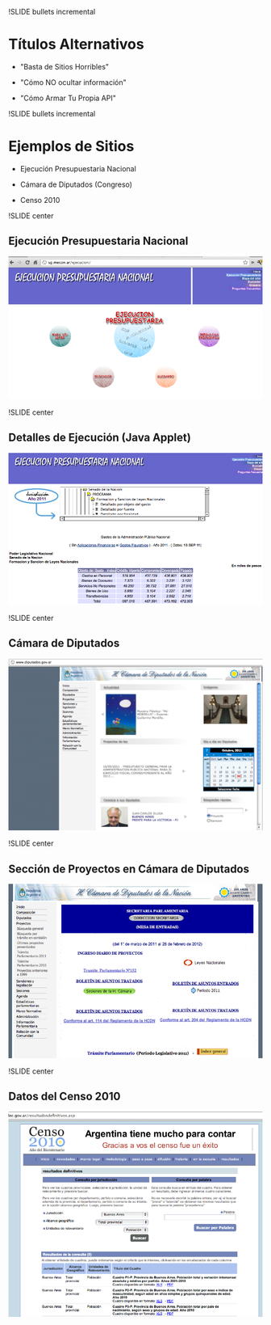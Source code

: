 !SLIDE bullets incremental

# Títulos Alternativos #

* "Basta de Sitios Horribles"

<!-- 

  Por qué empecé a ver sitios del Gobierno Argentino que eran horribles. No se centraban
  en proveer acceso al contenido, ni compartirlo ni hacerlo fácil de acceder. 
  
  A continuación veremos algunos ejemplos.

-->

* "Cómo NO ocultar información"

<!-- 

  Algunos sitios parece que ocultan información a propósito. Como que el objetivo de dicho 
  sitio fuera NO proveer nigún tipo de información relevante. 

-->

* "Cómo Armar Tu Propia API"

<!-- 

  Porque al final de la presentación veremos algo de código para construir tu propia API. 
  Además recorreremos los tres pasos para construir sitios gubernamentales accesibles en
  el futuro. 

-->

!SLIDE bullets incremental

# Ejemplos de Sitios

* Ejecución Presupuestaria Nacional

<!-- 

  Este sitio parece una broma de mal gusto. Como que no quisieran que el pueblo siga
  con facilidad la ejecución presupuestaria de gobierno. 
  
-->

* Cámara de Diputados (Congreso)

<!-- 

  La homepage de esta página no hace énfasis en los datos más importantes del sitio: 
  Qué se está tratando, Quién lo está tratando, Cómo están votando, Por qué, Qué están discutiendo

-->

* Censo 2010

<!-- 

  El mejorcito de los últimos sitios de gobierno. Aún así provee archivos .xls (Excel) 
  con mucha información de viviendas, hogares y población de la República Argentina.

-->

!SLIDE center

## Ejecución Presupuestaria Nacional ##

<img src="1.captura-pantalla.ejecucion-presupuesto-nacional.png" alt="Presupuesto Nacional">

!SLIDE center

## Detalles de Ejecución (Java Applet) ##

<img src="2.captura-pantalla.apple-ejecucion-presupuesto.png" alt="Presupuesto Nacional. Java Applet Hermoso.">

!SLIDE center

## Cámara de Diputados ##

<img src="3.diputados-screenshot.png" alt="Honorable Concejo Deliberante. Diputados.">

!SLIDE center

## Sección de Proyectos en Cámara de Diputados ##

<img src="4.proyectos-de-diputados.png" alt="Proyectos en Cámara de Diputados.">

!SLIDE center

## Datos del Censo 2010 ##

<img src="5.censo-indec-xlses.png" alt="Datos del INDEC del Censo 2010.">
